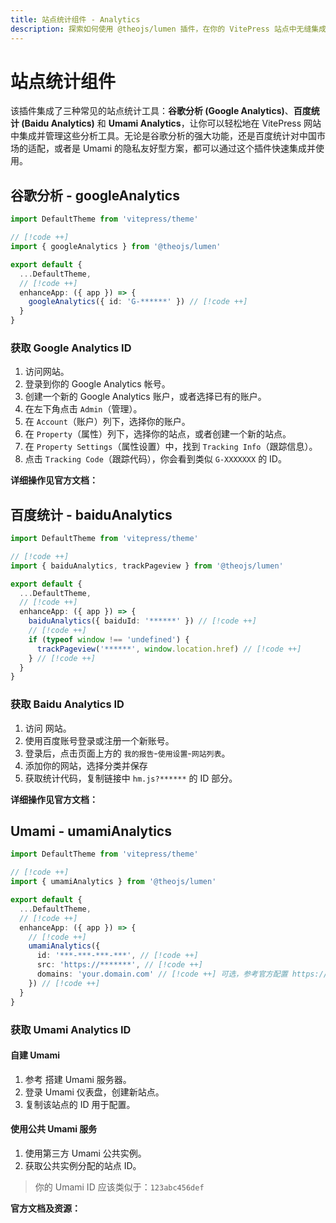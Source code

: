 ```yaml
---
title: 站点统计组件 - Analytics
description: 探索如何使用 @theojs/lumen 插件，在你的 VitePress 站点中无缝集成谷歌分析 (Google Analytics)、百度统计 (Baidu Analytics) 及 Umami Analytics。本指南将帮助你快速配置和管理站点统计，有效追踪和分析网站数据。
---
```


# 站点统计组件

该插件集成了三种常见的站点统计工具：**谷歌分析 (Google Analytics)**、**百度统计 (Baidu Analytics)** 和 **Umami Analytics**，让你可以轻松地在 VitePress 网站中集成并管理这些分析工具。无论是谷歌分析的强大功能，还是百度统计对中国市场的适配，或者是 Umami 的隐私友好型方案，都可以通过这个插件快速集成并使用。

## 谷歌分析 - googleAnalytics

```ts [.vitepress/theme/index.ts]
import DefaultTheme from 'vitepress/theme'

// [!code ++]
import { googleAnalytics } from '@theojs/lumen'

export default {
  ...DefaultTheme,
  // [!code ++]
  enhanceApp: ({ app }) => {
    googleAnalytics({ id: 'G-******' }) // [!code ++]
  }
}
```

### 获取 Google Analytics ID

1. 访问<Pill name="Google Analytics" link="https://analytics.google.com/" icon="logos:google-analytics" alt="Google Analytics icon" />网站。
2. 登录到你的 Google Analytics 帐号。
3. 创建一个新的 Google Analytics 账户，或者选择已有的账户。
4. 在左下角点击 `Admin`（管理）。
5. 在 `Account`（账户）列下，选择你的账户。
6. 在 `Property`（属性）列下，选择你的站点，或者创建一个新的站点。
7. 在 `Property Settings`（属性设置）中，找到 `Tracking Info`（跟踪信息）。
8. 点击 `Tracking Code`（跟踪代码），你会看到类似 `G-XXXXXXX` 的 ID。

**详细操作见官方文档：** <Pill name="Google Analytics 帮助文档" link="https://support.google.com/analytics/answer/9304153?hl=zh-Hans" icon="logos:google-analytics" alt="Google Analytics icon" />

## 百度统计 - baiduAnalytics

```ts [.vitepress/theme/index.ts]
import DefaultTheme from 'vitepress/theme'

// [!code ++]
import { baiduAnalytics, trackPageview } from '@theojs/lumen'

export default {
  ...DefaultTheme,
  // [!code ++]
  enhanceApp: ({ app }) => {
    baiduAnalytics({ baiduId: '******' }) // [!code ++]
    // [!code ++]
    if (typeof window !== 'undefined') {
      trackPageview('******', window.location.href) // [!code ++]
    } // [!code ++]
  }
}
```

### 获取 Baidu Analytics ID

1. 访问 <Pill name="百度统计" link="https://tongji.baidu.com/" icon="ri:baidu-fill" color="#2932E1" alt="百度统计图标" /> 网站。
2. 使用百度账号登录或注册一个新账号。
3. 登录后，点击页面上方的 `我的报告`-`使用设置`-`网站列表`。
4. 添加你的网站，选择分类并保存
5. 获取统计代码，复制链接中 `hm.js?******` 的 ID 部分。

**详细操作见官方文档：** <Pill name="百度统计官方文档" link="https://tongji.baidu.com/web/help/article?id=175&type=0" icon="ri:baidu-fill" color="#2932E1" alt="百度统计图标" />

## Umami - umamiAnalytics

```ts [.vitepress/theme/index.ts]
import DefaultTheme from 'vitepress/theme'

// [!code ++]
import { umamiAnalytics } from '@theojs/lumen'

export default {
  ...DefaultTheme,
  // [!code ++]
  enhanceApp: ({ app }) => {
    // [!code ++]
    umamiAnalytics({
      id: '***-***-***-***', // [!code ++]
      src: 'https://*******', // [!code ++]
      domains: 'your.domain.com' // [!code ++] 可选，参考官方配置 https://umami.is/docs/tracker-configuration#data-domains
    }) // [!code ++]
  }
}
```

### 获取 Umami Analytics ID

#### 自建 Umami

1. 参考 <Pill name="Umami 文档" link="https://umami.is/docs/guides/hosting" icon="simple-icons:umami" :color="{ light: '#000000', dark: '#ffffff' }" alt="umami图标" /> 搭建 Umami 服务器。
2. 登录 Umami 仪表盘，创建新站点。
3. 复制该站点的 ID 用于配置。

#### 使用公共 Umami 服务

1. 使用第三方 Umami 公共实例。
2. 获取公共实例分配的站点 ID。

> 你的 Umami ID 应该类似于：`123abc456def`

**官方文档及资源：** <Pill name="Umami 文档" link="https://umami.is/docs/guides/hosting" icon="simple-icons:umami" :color="{ light: '#000000', dark: '#ffffff' }" alt="umami图标" /> <Pill name="Umami 公共服务" link="https://umami.is/" icon="simple-icons:umami" :color="{ light: '#000000', dark: '#ffffff' }" alt="umami图标" />

